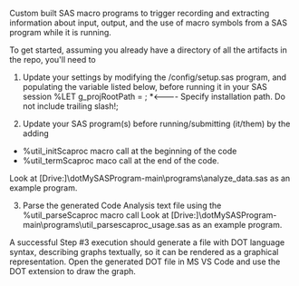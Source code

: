 Custom built SAS macro programs to trigger recording and extracting information about input, output, and the use of macro symbols from a SAS program while it is running.

To get started, assuming you already have a directory of all the artifacts in the repo, you'll need to

1. Update your settings by modifying the /config/setup.sas program, and populating the variable listed below, before running it in your SAS session
%LET g_projRootPath = ; *<---- Specify installation path. Do not include trailing slash!;

2. Update your SAS program(s) before running/submitting (it/them) by the adding 
* %util_initScaproc macro call at the beginning of the code
* %util_termScaproc maco call at the end of the code.

Look at [Drive:]\dotMySASProgram-main\programs\analyze_data.sas as an example program. 

3. Parse the generated Code Analysis text file using the %util_parseScaproc macro call
   Look at [Drive:]\dotMySASProgram-main\programs\util_parsescaproc_usage.sas as an example	program.
   
A successful Step #3 execution should generate a file with DOT language syntax, describing graphs textually, so it can be rendered as a graphical representation.
Open the generated DOT file in MS VS Code and use the DOT extension to draw the graph.
